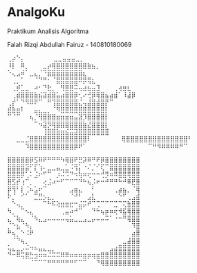 # AnalgoKu

Praktikum Analisis Algoritma

Falah Rizqi Abdullah Fairuz - 140810180069

⢀⡴⠑⡄⠀⠀⠀⠀ ⠀⠀⣀⣀⣤⣤⣤⣀⡀⠀⠀⠀⠀⠀⠀⠀⠀⠀⠀⠀⠀
⠸⡇⠀⠿⡀⠀⠀⠀⣀⡴⢿⣿⣿⣿⣿⣿⣿⣿⣷⣦⡀⠀⠀⠀⠀⠀⠀⠀⠀⠀
⠀⠀⠀ ⠑⢄⣠⠾⠁⣀⣄⡈⠙⣿⣿⣿⣿⣿⣿⣿⣿⣆⠀⠀⠀⠀⠀⠀⠀⠀
⠀⠀ ⠀⢀⡀⠁⠀⠀⠈⠙⠛⠂⠈⣿⣿⣿⣿⣿⠿⡿⢿⣆⠀⠀⠀⠀⠀⠀⠀
⠀⠀ ⠀⢀⡾⣁⣀⠀⠴⠂⠙⣗⡀⠀⢻⣿⣿⠭⢤⣴⣦⣤⣹⠀⠀⠀⢀⢴⣶⣆
⠀⢀⣾⣿⣿⣿⣷⣮⣽⣾⣿⣥⣴⣿⣿⡿⢂⠔⢚⡿⢿⣿⣦⣴⣾⠁⠸⣼⡿
⢀⡞⠁⠙⠻⠿⠟⠉⠀⠛⢹⣿⣿⣿⣿⣿⣌⢤⣼⣿⣾⣿⡟⠉⠀⠀⠀⠀⠀ ⠀
⣾⣷⣶⠇⠀⠀⣤⣄⣀⡀⠈⠻⣿⣿⣿⣿⣿⣿⣿⣿⣿⣿⡇⠀
⠉⠈⠉⠀⠀⢦⡈⢻⣿⣿⣿⣶⣶⣶⣶⣤⣽⡹⣿⣿⣿⣿⡇⠀⠀⠀⠀⠀
⠀⠀⠀⠀⠀⠀⠉⠲⣽⡻⢿⣿⣿⣿⣿⣿⣿⣷⣜⣿⣿⣿⡇⠀⠀⠀
⠀⠀⠀⠀⠀⠀⠀⠀⢸⣿⣿⣷⣶⣮⣭⣽⣿⣿⣿⣿⣿⣿⣿⠀⠀⠀⠀⠀⠀⠀
⠀⠀⠀ ⠀⠀⣀⣀⣈⣿⣿⣿⣿⣿⣿⣿⣿⣿⣿⣿⣿⣿⠇⠀
⠀⠀⠀ ⠀⠀⢿⣿⣿⣿⣿⣿⣿⣿⣿⣿⣿⣿⣿⣿⣿⠃⠀
⠀ ⠀ ⠀⠀⠀⠀⠹⣿⣿⣿⣿⣿⣿⣿⣿⣿⣿⡿⠟⠁⠀⠀⠀⠀
⠀⠀⠀⠀⠀⠀ ⠀⠀⠀⠉⠛⠻⠿⠿⠿⠿⠛⠉

⣿⣿⣿⣿⣿⡿⣫⠿⠟⠛⠛⠛⠳⢿⣿⠟⣛⡽⠿⠛⠟⡿⣿⣿⣿⣿⣿⣿⣿⣿
⣿⣿⣿⣿⣽⠋⡏⢱⠄⣀⣀⣤⣀⣁⠨⢻⡅⠐⠌⡈⠊⢏⠉⣿⣿⣿⣿⣿⣿⣿
⣿⣿⣿⡿⢁⠅⣨⠖⠋⠉⠀⡰⠬⠩⠙⠲⢷⠶⢖⠒⠒⢚⡻⠶⠿⣿⣿⢿⣿⣿
⣿⣫⡞⢰⠉⡀⠀⠀⢔⣨⠴⠒⠋⠉⠉⠉⠙⠓⢦⡨⠖⠒⠚⠛⠛⠓⠚⠿⣟⣿
⡿⢻⠃⡇⢈⠦⣡⠖⠉⠀⠀⠀⠀⠀⣠⣶⣄⠀⠀⠃⠀⠀⠀⠀⢀⣴⣦⡀⠈⢿
⠗⡈⠀⠊⠁⠀⣉⣛⡢⣄⡀⠀⠀⠀⠈⠚⠃⠀⣠⣇⠀⠀⠀⠀⠀⠑⠋⢀⣠⣾
⠀⠑⢤⡀⠀⠀⠀⠀⠉⠓⠯⢵⣶⣶⣖⠒⣬⡭⠞⠉⢉⠉⠉⠉⣉⠉⢍⣷⣿⣿
⠳⡀⠀⠉⠢⣄⠀⠀⠀⠀⠀⠀⢀⣤⠴⠚⠉⠀⠀⠙⠓⢦⡶⠶⢖⠺⣯⢿⣿⣿
⣄⠈⢷⣄⠀⠈⠳⣄⣠⠤⠤⠤⠤⢤⣥⣀⣀⣠⣀⡤⠤⠤⠭⠁⠐⠒⠛⢿⣿⣿
⡈⠑⣦⠈⠳⡄⠀⠀⠀⠀⠀⠀⠀⠀⠀⠀⠀⠀⠀⠀⠀⠀⠀⠀⠀⠀⠀⠀⠹⣿
⠛⢦⡀⠑⠨⠟⠀⠀⠀⠀⠀⠀⠀⠀⠀⠀⠀⠀⠀⠀⠀⠀⠀⠀⠀⠀⠀⠀⣴⣿
⠀⠈⠙⢦⡀⠀⠀⠀⠀⠀⠀⠀⠀⠀⠀⠀⠀⠀⠀⠀⠀⠀⠀⠀⠀⠀⣀⣼⣿⣿
⢥⣄⣀⡠⠬⠲⠦⣤⣄⣀⡀⠀⠀⠀⠀⠀⠀⠀⠀⠀⠀⠀⠀⣠⣴⣿⣿⣿⣿⣿
⠙⠒⠿⢭⣿⣓⣲⠶⠶⠬⠭⠭⠿⠿⠶⠶⠶⣶⡶⢶⣶⣿⣿⣿⣿⣿⣿⣿⣿⣿
⠀⠀⠀⠀⠀⠈⠉⠉⠉⠛⠛⠛⠛⠛⠛⠋⠉⠉⠀⠀⠙⢿⣿⣿⣿⣿⣿⣿⣿⣿